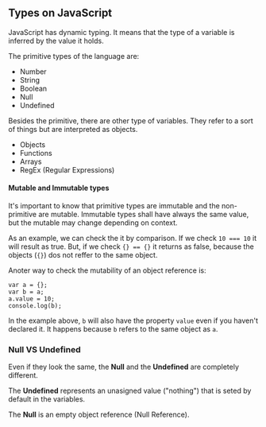 ## Types on JavaScript

JavaScript has dynamic typing. It means that the type of a variable is inferred by the value it holds.

The primitive types of the language are:
 - Number
 - String
 - Boolean
 - Null
 - Undefined

Besides the primitive, there are other type of variables. They refer to a sort of things but are interpreted as objects.
 - Objects
 - Functions
 - Arrays
 - RegEx (Regular Expressions)

#### Mutable and Immutable types
It's important to know that primitive types are immutable and the non-primitive are mutable. Immutable types shall have always the same value, but the mutable may change depending on context.

As an example, we can check the it by comparison. If we check ```10 === 10``` it will result as true. But, if we check ```{} == {}``` it returns as false, because the objects (```{}```) dos not reffer to the same object.

Anoter way to check the mutability of an object reference is:

```
var a = {};
var b = a;
a.value = 10;
console.log(b);
```

In the example above, ```b``` will also have the property ```value``` even if you haven't declared it. It happens because ```b``` refers to the same object as ```a```.

### Null VS Undefined

Even if they look the same, the **Null** and the **Undefined** are completely different.

The **Undefined** represents an unasigned value ("nothing") that is seted by default in the variables.

The **Null** is an empty object reference (Null Reference). 